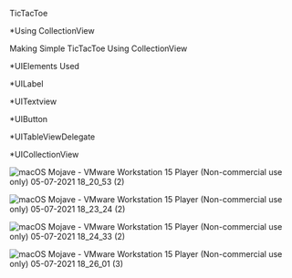 TicTacToe

*Using CollectionView

  Making Simple TicTacToe Using CollectionView
  
  
*UIElements Used

*UILabel

*UITextview

*UIButton

*UITableViewDelegate

*UICollectionView


![macOS Mojave - VMware Workstation 15 Player (Non-commercial use only) 05-07-2021 18_20_53 (2)](https://user-images.githubusercontent.com/85922433/124475113-fb070c80-ddbe-11eb-8586-8edaf1cea1e5.png)

![macOS Mojave - VMware Workstation 15 Player (Non-commercial use only) 05-07-2021 18_23_24 (2)](https://user-images.githubusercontent.com/85922433/124475120-fd696680-ddbe-11eb-8f43-be2559543293.png)

![macOS Mojave - VMware Workstation 15 Player (Non-commercial use only) 05-07-2021 18_24_33 (2)](https://user-images.githubusercontent.com/85922433/124475543-78cb1800-ddbf-11eb-9e09-73dba8b81f36.png)

![macOS Mojave - VMware Workstation 15 Player (Non-commercial use only) 05-07-2021 18_26_01 (3)](https://user-images.githubusercontent.com/85922433/124475138-022e1a80-ddbf-11eb-96ca-7f2de7eff5c0.png)

